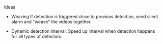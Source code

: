 Ideas
- Weaving
  If detection is triggered close to previous detection, send silent alarm and "weave" the videos together.

- Dynamic detection interval:
  Speed up interval when detection happens for all types of detectors